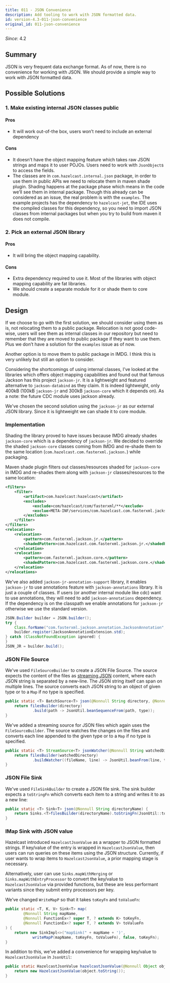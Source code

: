 ```yaml
---
title: 011 - JSON Convenience
description: Add tooling to work with JSON formatted data.
id: version-4.3-011-json-convenience
original_id: 011-json-convenience
---
```


*Since*: 4.2

## Summary

JSON is very frequent data exchange format. As of now, there is no
convenience for working with JSON. We should provide a simple way to
work with JSON formatted data.

## Possible Solutions

### 1. Make existing internal JSON classes public

#### Pros

- It will work out-of-the box, users won’t need to include an external
  dependency
  
#### Cons

- It doesn’t have the object mapping feature which takes raw JSON
  strings and maps it to user POJOs. Users need to work with
  `JsonObject`s to access the fields.
- The classes are in `com.hazelcast.internal.json` package, in order to
  use them in public APIs we need to relocate them in maven shade
  plugin. Shading happens at the package phase which means in the code
  we’ll see them in internal package. Though this already can be
  considered as an issue, the real problem is with the `examples`. The
  example projects has the dependency to `hazelcast-jet`, the IDE uses
  the compiled classes for this dependency, so you need to import JSON
  classes from internal packages but when you try to build from maven
  it does not compile.
  
### 2. Pick an external JSON library

#### Pros

- It will bring the object mapping capability.

#### Cons

- Extra dependency required to use it. Most of the libraries with
  object mapping capability are fat libraries.
- We should create a separate module for it or shade them to core
  module.
  
## Design

If we choose to go with the first solution, we should consider using
them as is, not relocating them to a public package. Relocation is not
good code-wise, users will see them as internal classes in our
repository but need to remember that they are moved to public package
if they want to use them. Plus we don’t have a solution for the
`examples` issue as of now.

Another option is to move them to public package in IMDG. I think this
is very unlikely but still an option to consider.

Considering the shortcomings of using internal classes, I’ve looked at
the libraries which offers object mapping capabilities and found out
that famous Jackson has this project `jackson-jr`. It is a lightweight
and featured alternative to `jackson-databind` as they claim. It is
indeed lightweight, only 400kB (100kB `jackson-jr` and 300kB
`jackson-core` which it depends on). As a note: the future CDC module
uses jackson already.

We've chosen the second solution using the `jackson-jr` as our external
JSON library. Since it is lightweight we can shade it to core module.

### Implementation

Shading the library proved to have issues because IMDG already shades
`jackson-core` which is a dependency of `jackson-jr`. We decided to
override the shaded `jackson-core` classes coming from IMDG and
re-shade them to the same location
(`com.hazelcast.com.fasterxml.jackson.`) while packaging.

Maven shade plugin filters out classes/resources shaded for
`jackson-core` in IMDG and re-shades them along with `jackson-jr`
classes/resources to the same location:

```xml
<filters>
    <filter>
        <artifact>com.hazelcast:hazelcast</artifact>
        <excludes>
            <exclude>com/hazelcast/com/fasterxml/**</exclude>
            <exclue>META-INF/services/com.hazelcast.com.fasterxml.jackson.core.JsonFactory</exclue>
        </excludes>
    </filter>
</filters>
<relocations>
    <relocation>
        <pattern>com.fasterxml.jackson.jr.</pattern>
        <shadedPattern>com.hazelcast.com.fasterxml.jackson.jr.</shadedPattern>
    </relocation>
    <relocation>
        <pattern>com.fasterxml.jackson.core.</pattern>
        <shadedPattern>com.hazelcast.com.fasterxml.jackson.core.</shadedPattern>
    </relocation>
</relocations>
```

We've also added `jackson-jr-annotation-support` library, it enables
`jackson-jr` to use annotations feature with `jackson-annotations`
library. It is just a couple of classes. If users (or another internal
module like cdc) want to use annotations, they will need to add
`jackson-annotations` dependency. If the dependency is on the classpath
we enable annotations for `jackson-jr` otherwise we use the standard
version.

```java
JSON.Builder builder = JSON.builder();
try {
    Class.forName("com.fasterxml.jackson.annotation.JacksonAnnotation", false, JsonUtil.class.getClassLoader());
    builder.register(JacksonAnnotationExtension.std);
} catch (ClassNotFoundException ignored) {
}
JSON_JR = builder.build();
```

### JSON File Source

We've used `FileSourceBuilder` to create a JSON File Source. The source
expects the content of the files as [streaming JSON](https://en.wikipedia.org/wiki/JSON_streaming)
content, where each JSON string is separated by a new-line. The JSON
string itself can span on multiple lines. The source converts each JSON
string to an object of given type or to a `Map` if no type is
specified.

```java
public static <T> BatchSource<T> json(@Nonnull String directory, @Nonnull Class<T> type) {
    return filesBuilder(directory)
            .build(path -> JsonUtil.beanSequenceFrom(path, type));
}
```

We've added a streaming source for JSON files which again uses the
`FileSourceBuilder`. The source watches the changes on the files and
converts each line appended to the given type or to a `Map` if no type
is specified.

```java
public static <T> StreamSource<T> jsonWatcher(@Nonnull String watchedDirectory, @Nonnull Class<T> type) {
    return filesBuilder(watchedDirectory)
            .buildWatcher((fileName, line) -> JsonUtil.beanFrom(line, type));
}
```

### JSON File Sink

We've used `FileSinkBuilder` to create a JSON file sink. The sink
builder expects a `toStringFn` which converts each item to a string and
writes it to as a new line:

```java
public static <T> Sink<T> json(@Nonnull String directoryName) {
    return Sinks.<T>filesBuilder(directoryName).toStringFn(JsonUtil::toJson).build();
}
```

### IMap Sink with JSON value

Hazelcast introduced `HazelcastJsonValue` as a wrapper to JSON
formatted strings. If key/value of the entry is wrapped in
`HazelcastJsonValue`, then users can run queries on these items using
the JSON structure. Currently, if user wants to wrap items to
`HazelcastJsonValue`, a prior mapping stage is necessary.

Alternatively, user can use `Sinks.mapWithMerging` or
`Sinks.mapWithEntryProcessor` to convert the key/value to
`HazelcastJsonValue` via provided functions, but these are less
performant variants since they submit entry processors per key.

We’ve changed `WriteMapP` so that it takes `toKeyFn` and `toValueFn`:

```java
public static <T, K, V> Sink<T> map(
        @Nonnull String mapName,
        @Nonnull FunctionEx<? super T, ? extends K> toKeyFn,
        @Nonnull FunctionEx<? super T, ? extends V> toValueFn
) {
    return new SinkImpl<>("mapSink(" + mapName + ')',
            writeMapP(mapName, toKeyFn, toValueFn), false, toKeyFn);
}
```

In addition to this, we’ve added a convenience for wrapping key/value
to `HazelcastJsonValue` in `JsonUtil`:

```java
public static HazelcastJsonValue hazelcastJsonValue(@Nonnull Object object) {
    return new HazelcastJsonValue(object.toString());
}
```
